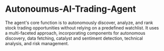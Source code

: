 # Autonoumus-AI-Trading-Agent
 The agent's core function is to autonomously discover, analyze, and rank stock trading opportunities without relying on a predefined watchlist. It uses a multi-faceted approach, incorporating components for autonomous discovery, data fetching, catalyst and sentiment detection, technical analysis, and risk management.
